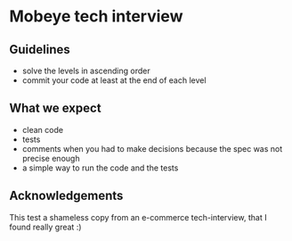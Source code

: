 # Mobeye tech interview

## Guidelines

- solve the levels in ascending order
- commit your code at least at the end of each level

## What we expect

- clean code
- tests
- comments when you had to make decisions because the spec was not precise enough
- a simple way to run the code and the tests

## Acknowledgements

This test a shameless copy from an e-commerce tech-interview, that I found really great :)
